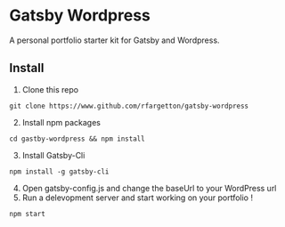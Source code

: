# Gatsby Wordpress

A personal portfolio starter kit for Gatsby and Wordpress.

## Install

1. Clone this repo
  ``` 
  git clone https://www.github.com/rfargetton/gatsby-wordpress
  ```
2. Install npm packages
  ```
  cd gastby-wordpress && npm install
  ```
3. Install Gatsby-Cli
  ```
  npm install -g gatsby-cli
  ```
4. Open gatsby-config.js and change the baseUrl to your WordPress url
5. Run a delevopment server and start working on your portfolio !
  ```
  npm start
  ```

